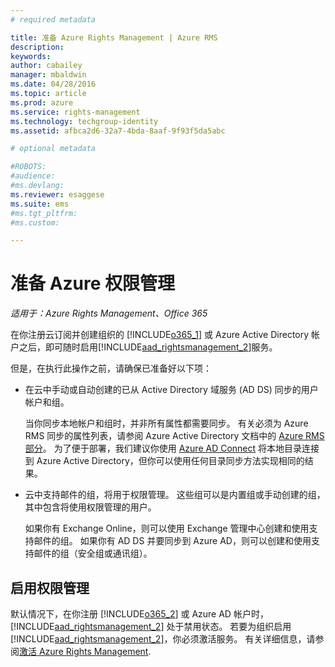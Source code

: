 ```yaml
---
# required metadata

title: 准备 Azure Rights Management | Azure RMS
description:
keywords:
author: cabailey
manager: mbaldwin
ms.date: 04/28/2016
ms.topic: article
ms.prod: azure
ms.service: rights-management
ms.technology: techgroup-identity
ms.assetid: afbca2d6-32a7-4bda-8aaf-9f93f5da5abc

# optional metadata

#ROBOTS:
#audience:
#ms.devlang:
ms.reviewer: esaggese
ms.suite: ems
#ms.tgt_pltfrm:
#ms.custom:

---
```


# 准备 Azure 权限管理

*适用于：Azure Rights Management、Office 365*

在你注册云订阅并创建组织的 [!INCLUDE[o365_1](../includes/o365_1_md.md)] 或 Azure Active Directory 帐户之后，即可随时启用[!INCLUDE[aad_rightsmanagement_2](../includes/aad_rightsmanagement_2_md.md)]服务。

但是，在执行此操作之前，请确保已准备好以下项：

-   在云中手动或自动创建的已从 Active Directory 域服务 (AD DS) 同步的用户帐户和组。

    当你同步本地帐户和组时，并非所有属性都需要同步。 有关必须为 Azure RMS 同步的属性列表，请参阅 Azure Active Directory 文档中的 [Azure RMS 部分](/active-directory/active-directory-aadconnectsync-attributes-synchronized#azure-rms)。 为了便于部署，我们建议你使用 [Azure AD Connect](/active-directory/active-directory-aadconnectsync-whatis) 将本地目录连接到 Azure Active Directory，但你可以使用任何目录同步方法实现相同的结果。

-   云中支持邮件的组，将用于权限管理。 这些组可以是内置组或手动创建的组，其中包含将使用权限管理的用户。

    如果你有 Exchange Online，则可以使用 Exchange 管理中心创建和使用支持邮件的组。 如果你有 AD DS 并要同步到 Azure AD，则可以创建和使用支持邮件的组（安全组或通讯组）。

## 启用权限管理
默认情况下，在你注册 [!INCLUDE[o365_2](../includes/o365_2_md.md)] 或 Azure AD 帐户时，[!INCLUDE[aad_rightsmanagement_2](../includes/aad_rightsmanagement_2_md.md)] 处于禁用状态。 若要为组织启用[!INCLUDE[aad_rightsmanagement_2](../includes/aad_rightsmanagement_2_md.md)]，你必须激活服务。 有关详细信息，请参阅[激活 Azure Rights Management](../deploy-use/activate-service.md).





<!--HONumber=Apr16_HO4-->


